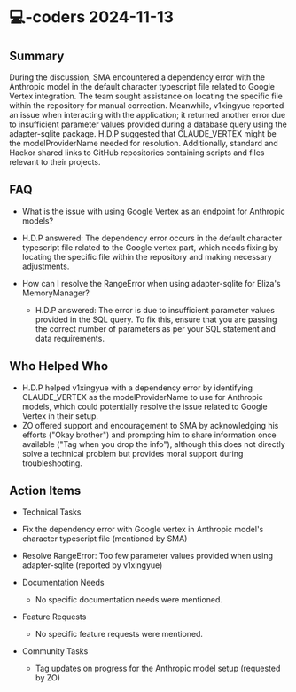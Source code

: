 # 💻-coders 2024-11-13

## Summary
 During the discussion, SMA encountered a dependency error with the Anthropic model in the default character typescript file related to Google Vertex integration. The team sought assistance on locating the specific file within the repository for manual correction. Meanwhile, v1xingyue reported an issue when interacting with the application; it returned another error due to insufficient parameter values provided during a database query using the adapter-sqlite package. H.D.P suggested that CLAUDE_VERTEX might be the modelProviderName needed for resolution. Additionally, standard and Hackor shared links to GitHub repositories containing scripts and files relevant to their projects.

## FAQ
 - What is the issue with using Google Vertex as an endpoint for Anthropic models?
  - H.D.P answered: The dependency error occurs in the default character typescript file related to the Google vertex part, which needs fixing by locating the specific file within the repository and making necessary adjustments.

- How can I resolve the RangeError when using adapter-sqlite for Eliza's MemoryManager?
  - H.D.P answered: The error is due to insufficient parameter values provided in the SQL query. To fix this, ensure that you are passing the correct number of parameters as per your SQL statement and data requirements.

## Who Helped Who
 - H.D.P helped v1xingyue with a dependency error by identifying CLAUDE_VERTEX as the modelProviderName to use for Anthropic models, which could potentially resolve the issue related to Google Vertex in their setup.
- ZO offered support and encouragement to SMA by acknowledging his efforts ("Okay brother") and prompting him to share information once available ("Tag when you drop the info"), although this does not directly solve a technical problem but provides moral support during troubleshooting.

## Action Items
 - Technical Tasks
  - Fix the dependency error with Google vertex in Anthropic model's character typescript file (mentioned by SMA)
  - Resolve RangeError: Too few parameter values provided when using adapter-sqlite (reported by v1xingyue)

- Documentation Needs
  - No specific documentation needs were mentioned.

- Feature Requests
  - No specific feature requests were mentioned.

- Community Tasks
  - Tag updates on progress for the Anthropic model setup (requested by ZO)

